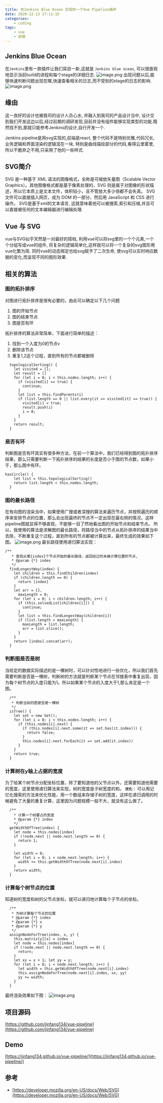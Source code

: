 ```yaml
---
title: 仿Jenkins Blue Ocean 实现的一个Vue Pipeline插件
date: 2020-12-13 17:11:15
categories: 
    - coding
tags:
    - vue
    - 前端
---
```


## Jenkins Blue Ocean
在`Jenkins`里有一款插件让我们耳目一新,这就是 `Jenkins blue ocean`, 可以很直观地显示当前build的进程和每个stage的详细日志.
![image.png](https://upload-images.jianshu.io/upload_images/2576372-7b61d51d07d4d091.png?imageMogr2/auto-orient/strip%7CimageView2/2/w/1240)
出现问题以后,能够快速判断问题出现在哪,快速查看相关的日志,而不受别的stage的日志的影响.
![image.png](https://upload-images.jianshu.io/upload_images/2576372-b75f52423dcc0e67.png?imageMogr2/auto-orient/strip%7CimageView2/2/w/1240)

## 缘由
这一良好的设计也被我司的设计人员心水, 并融入到我司的产品设计当中, 设计交到我们开发这边以后,经过前期的调研发现,目前并没有组件能够实现类型的功能.既然找不到,那就只能参考Jenkins的设计,自行开发一个. 

Jenkins pipeline是用svg实现的,前端是react, 整个代码不是特别优雅,代码冗长, 业务逻辑和界面渲染的逻辑混在一块, 特别是曲线描绘部分的代码,看得云里雾里, 所以干脆弃之不用,只采用了他的一些样式.

## SVG简介
SVG 是一种基于 XML 语法的图像格式，全称是可缩放矢量图（Scalable Vector Graphics）。其他图像格式都是基于像素处理的，SVG 则是属于对图像的形状描述，所以它本质上是文本文件，体积较小，且不管放大多少倍都不会失真。
SVG 文件可以直接插入网页，成为 DOM 的一部分，然后用 JavaScript 和 CSS 进行操作。
SVG是基于xml的文本语言, 这就意味着他可以被搜索,索引和压缩,并且可以直接被任何的文本编辑器进行编辑处理.

## Vue 与 SVG
vue与SVG似乎天然是一对最好的搭档, 利用vue可以将svg里的一个个元素,一个个分组写成vue的组件, 将复杂的逻辑简单化,这样就可以将一个复杂的svg图形用vue化繁为简. 同时vue的动态绑定也给svg赋予了二次生命, 使svg可以实时响应数据的变化,而呈现不同的图形效果.

## 相关的算法
### 图的拓扑排序
对图进行拓扑排序是很有必要的，由此可以确定以下几个问题
1. 图的开始节点
2. 图的结束节点
3. 图是否有环

拓扑排序的算法非常简单，下面进行简单的描述：
1. 找到一个入度为0的节点v
2. 删除该节点
3. 重复1,2这个过程，直到所有的节点都被删除
```
  topologicalSorting() {
    let visited = [];
    let result = []
    for (let i = 0; i < this.nodes.length; i++) {
      if (visited[i] == true) {
        continue;
      }
      let list = this.findParents(i)
      if (list.length == 0 || list.every(it => visited[it] == true)) {
        visited[i] = true;
        result.push(i)
        i = 0;
      }
    }
    return result;
  }
```
### 是否有环
判断图是否有环其实有很多种方法，在前一个算法中，我们已经得到图的拓扑排序结果，那么只需要判断一下拓扑排序的结果的长度是否小于图的节点数，如果小于，那么图中有环。
```
hasCircle() {
    let list = this.topologicalSorting()
    return list.length < this.nodes.length;
  }
```
### 图的最长路径
在有向图的渲染当中，如果使用广搜或者深搜的算法来遍历节点，并按照遍历的顺序来安排节点的位置，那么会出现最终的节点不一定出现在最右侧的情况，这样pipeline图就显得不够直观，不能够一目了然地看出图的开始节点和结束节点。
所以，我使用的算法是求解图的最长路径，将路径当中的节点从拓扑排序的结果当中去除，不断重复这个过程，直到所有的节点都被计算出来，最终生成的效果如下图。
![image.png](https://upload-images.jianshu.io/upload_images/2576372-d35149f00e00c525.png?imageMogr2/auto-orient/strip%7CimageView2/2/w/1240)
最长路径使用递归算法实现：
```
/**
   * 查找从第{index}个节点开始的最长路径，返回经过的未被计算位置的节点,
   * @param {*} index
   */
  findLongestWay(index) {
    let children = this.findChildren(index)
    if (children.length == 0) {
      return [index]
    }
    let arr = [],
      maxLength = 0;
    for (let i = 0; i < children.length; i++) {
      if (this.solvedList[children[i]]) {
        continue;
      }
      let list = this.findLongestWay(children[i])
      if (list.length > maxLength) {
        maxLength = list.length;
        arr = list.slice();
      }
    }
    return [index].concat(arr);
  }
```
### 判断图是否是树
当给定的数据实际描述的是一棵树时，可以针对性地进行一些优化，所以我们首先需要判断是否是一棵树，判断树的方法就是判断某个节点在邻接表中重复出现，因为每个树节点的入度只能为1。所以如果某个节点的入度大于1,那么肯定是一个图。
```
  /**
   * 判断当前的图是否是一棵树
   */
  isTree() {
    let set = new Set();
    for (let i = 0; i < this.nodes.length; i++) {
      if (this.nodes[i].next) {
        if (this.nodes[i].next.some(it => set.has(it.index))) {
          return false;
        }
        this.nodes[i].next.forEach(it => set.add(it.index))
      }
    }
    return true;
  }
```
### 计算树在y轴上占据的宽度
为了给某个树节点分配坐标位置，除了要知道他的父节点以外，还需要知道他需要的宽度，这里使用递归算法来实现，树的宽度是子树宽度的和。
**`优化：`** 可以用记忆化搜索的方法来优化性能，用一个数组来存储子树的宽度，这样在递归调用的时候避免了大量的重复计算，这里因为问题规模一般不大，就没有这么做了。
```
  /**
    * 计算一个树要占的宽度
    * @param {*} index
    */
  getWidthOfTree(index) {
    let node = this.nodes[index]
    if (!node.next || node.next.length == 0) {
      return 1;
    }

    let width = 0;
    for (let i = 0; i < node.next.length; i++) {
      width += this.getWidthOfTree(node.next[i].index)
    }
    return width;
  }
```
### 计算每个树节点的位置
知道树的宽度和树的父节点坐标，就可以递归地计算每个子节点的坐标。
```
  /**
   * 为树计算每个节点的位置
   * @param {*} index
   * @param {*} x
   * @param {*} y
   */
  assignNodeForTree(index, x, y) {
    this.matrix[y][x] = index
    let node = this.nodes[index]
    if (!node.next || node.next.length == 0) {
      return;
    }
    let xx = x + 1; let yy = y;
    for (let i = 0; i < node.next.length; i++) {
      let width = this.getWidthOfTree(node.next[i].index)
      this.assignNodeForTree(node.next[i].index, xx, yy)
      yy += width;
    }
  }
```
最终渲染效果如下图：
![image.png](https://upload-images.jianshu.io/upload_images/2576372-6cdeec64897ebaa2.png?imageMogr2/auto-orient/strip%7CimageView2/2/w/1240)



## 项目源码
[https://github.com/jinfang134/vue-pipeline](https://github.com/jinfang134/vue-pipeline)
## Demo
[https://jinfang134.github.io/vue-pipeline/](https://jinfang134.github.io/vue-pipeline/)


## 参考
- [https://developer.mozilla.org/en-US/docs/Web/SVG](https://developer.mozilla.org/en-US/docs/Web/SVG)
